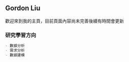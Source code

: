 ## Gordon Liu

歡迎來到我的主頁，目前頁面內容尚未完善後續有時間會更新

### 研究學習方向

```markdown
- 數據分析
- 需求分析
- 數據建模
```



















